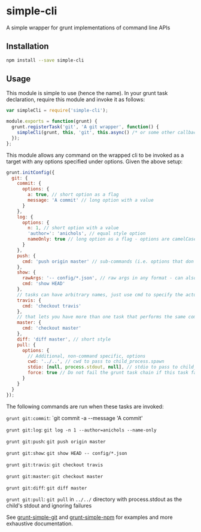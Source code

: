 # simple-cli

A simple wrapper for grunt implementations of command line APIs

## Installation

```bash
npm install --save simple-cli
```

## Usage

This module is simple to use (hence the name). In your grunt task declaration, require this module and invoke it as follows:

```javascript
var simpleCli = require('simple-cli');

module.exports = function(grunt) {
  grunt.registerTask('git', 'A git wrapper', function() {
    simpleCli(grunt, this, 'git', this.async() /* or some other callback */);
  });
};
```

This module allows any command on the wrapped cli to be invoked as a target with any options specified under options. Given the above setup:

```javascript
grunt.initConfig({
  git: {
    commit: {
      options: {
        a: true, // short option as a flag
        message: 'A commit' // long option with a value
      }
    },
    log: {
      options: {
        n: 1, // short option with a value
        'author=': 'anichols', // equal style option
        nameOnly: true // long option as a flag - options are camelCased in the config
      }
    },
    push: {
      cmd: 'push origin master' // sub-commands (i.e. options that don't have "--" in front of them
    },
    show: {
      rawArgs: '-- config/*.json', // raw args in any format - can also be an array
      cmd: 'show HEAD'
    },
    // tasks can have arbitrary names, just use cmd to specify the actual command
    travis: {
      cmd: 'checkout travis'
    },
    // that lets you have more than one task that performs the same command
    master: {
      cmd: 'checkout master'
    },
    diff: 'diff master', // short style
    pull: {
      options: {
        // Additional, non-command specific, options
        cwd: '../..', // cwd to pass to child_process.spawn
        stdio: [null, process.stdout, null], // stdio to pass to child_process.spawn - use false to turn of stdio
        force: true // Do not fail the grunt task chain if this task fails
      }
    }
  }
});
```

The following commands are run when these tasks are invoked:

`grunt git:commit`: `git commit -a --message 'A commit'

`grunt git:log`: `git log -n 1 --author=anichols --name-only`

`grunt git:push`: `git push origin master`

`grunt git:show`: `git show HEAD -- config/*.json`

`grunt git:travis`: `git checkout travis`

`grunt git:master`: `git checkout master`

`grunt git:diff`: `git diff master`

`grunt git:pull`: `git pull` in `../../` directory with process.stdout as the child's stdout and ignoring failures

See [grunt-simple-git](https://github.com/tandrewnichols/grunt-simple-git) and [grunt-simple-npm](https://github.com/tandrewnichols/grunt-simple-npm) for examples and more exhaustive documentation.
